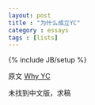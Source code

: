 ```yaml
---
layout: post
title : "为什么成立YC"
category : essays
tags : [lists]
---
```

{% include JB/setup %}

原文 [Why YC](http://www.paulgraham.com/whyyc.html)  

未找到中文版，求稿  
